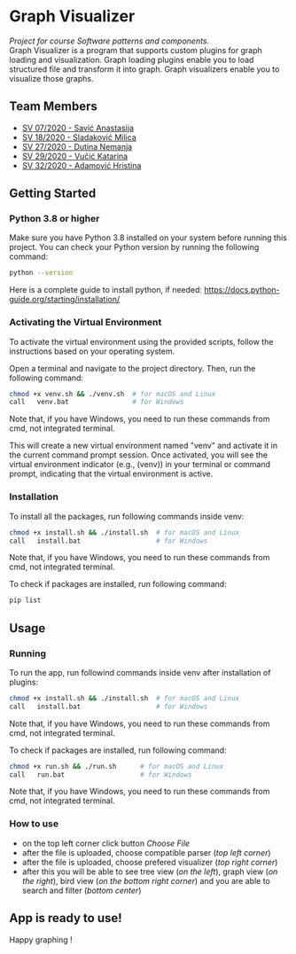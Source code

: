 # Graph Visualizer

_Project for course Software patterns and components._  
Graph Visualizer is a program that supports custom plugins for graph loading and visualization. Graph loading plugins enable you to load structured file and transform it into graph. Graph visualizers enable you to visualize those graphs.

## Team Members

- [SV 07/2020 - Savić Anastasija](https://github.com/savic-a)
- [SV 18/2020 - Sladaković Milica](https://github.com/coma007)
- [SV 27/2020 - Dutina Nemanja](https://github.com/eXtremeNemanja)
- [SV 29/2020 - Vučić Katarina](https://github.com/kaca01)
- [SV 32/2020 - Adamović Hristina](https://github.com/hristinaina)

## Getting Started

### Python 3.8 or higher

Make sure you have Python 3.8 installed on your system before running this project. You can check your Python version by running the following command:

```bash
python --version
```

Here is a complete guide to install python, if needed: https://docs.python-guide.org/starting/installation/

### Activating the Virtual Environment

To activate the virtual environment using the provided scripts, follow the instructions based on your operating system.

Open a terminal and navigate to the project directory. Then, run the following command:

```bash
chmod +x venv.sh && ./venv.sh  # for macOS and Linux
call   venv.bat                # for Windows
```
Note that, if you have Windows, you need to run these commands from cmd, not integrated terminal.

This will create a new virtual environment named "venv" and activate it in the current command prompt session. 
Once activated, you will see the virtual environment indicator (e.g., (venv)) in your terminal or command prompt, indicating that the virtual environment is active.

### Installation

To install all the packages, run following commands inside venv:

```bash
chmod +x install.sh && ./install.sh  # for macOS and Linux
call   install.bat                   # for Windows
```
Note that, if you have Windows, you need to run these commands from cmd, not integrated terminal.

To check if packages are installed, run following command:

```bash
pip list
```

## Usage

### Running 

To run the app, run followind commands inside venv after installation of plugins:

```bash
chmod +x install.sh && ./install.sh  # for macOS and Linux
call   install.bat                   # for Windows
```
Note that, if you have Windows, you need to run these commands from cmd, not integrated terminal.

To check if packages are installed, run following command:

```bash
chmod +x run.sh && ./run.sh      # for macOS and Linux
call   run.bat                   # for Windows
```
Note that, if you have Windows, you need to run these commands from cmd, not integrated terminal.

### How to use
- on the top left corner click button _Choose File_
- after the file is uploaded, choose compatible parser (_top left corner_)
- after the file is uploaded, choose prefered visualizer (_top right corner_)
- after this you will be able to see tree view (_on the left_), graph view (_on the right_), bird view (_on the bottom right corner_) and you are able to search and filter (_bottom center_)

## App is ready to use!

Happy graphing !
